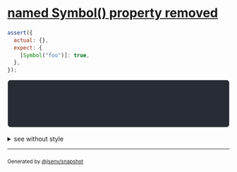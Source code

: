 # [named Symbol() property removed](../../symbol.test.js#L13)

```js
assert({
  actual: {},
  expect: {
    [Symbol("foo")]: true,
  },
});
```

![img](throw.svg)

<details>
  <summary>see without style</summary>

```console
AssertionError: actual and expect are different

actual: {}
expect: {
  Symbol("foo"): true,
}
```

</details>


---

<sub>
  Generated by <a href="https://github.com/jsenv/core/tree/main/packages/tooling/snapshot">@jsenv/snapshot</a>
</sub>
